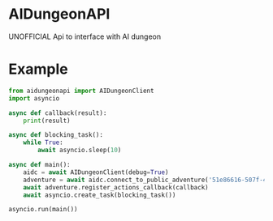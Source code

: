 # AIDungeonAPI
UNOFFICIAL Api to interface with AI dungeon

# Example

```python
from aidungeonapi import AIDungeonClient
import asyncio

async def callback(result):
    print(result)

async def blocking_task():
    while True:
        await asyncio.sleep(10)

async def main():
    aidc = await AIDungeonClient(debug=True)
    adventure = await aidc.connect_to_public_adventure('51e86616-507f-49f7-b07d-9a58b3261781')
    await adventure.register_actions_callback(callback)
    await asyncio.create_task(blocking_task())

asyncio.run(main())
```
